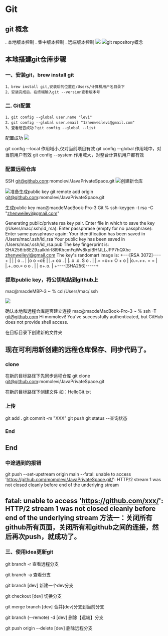 # Git

## git 概念
. 本地版本控制
. 集中版本控制
. 远端版本控制
![](assets/17321190223971.png)
![git repository概念](assets/17321190995430.png)

## 本地搭建git仓库步骤
### 一、安装git，brew install git
    1、brew install git,安装后的位置在/Users/计算机用户名目录下
    2、安装完成后，在终端输入git --version查看版本号

### 二. Git配置
    1、git config --global user.name "levi"
    2、git config --global user.email "1zhenweilevi@gmail.com"
    3、查看是否成功？git config --global --list
配置成功
![](assets/17323734952385.png)

git config --local 作用域小,仅对当前项目有效
git config --global 作用域中，对当前用户有效
git config --system 作用域大，对整台计算机用户都有效

### 配置远程仓库
SSH git@github.com:momolevi/JavaPrivateSpace.git
![创建新仓库](assets/17323736740878.png)

![准备生成public key](assets/17323739408133.png)
git remote add origin git@github.com:momolevi/JavaPrivateSpace.git

生成public key
mac@macdeMacBook-Pro-3 Git % ssh-keygen -t rsa -C "zhenweilevi@gmail.com" 

Generating public/private rsa key pair.
Enter file in which to save the key (/Users/mac/.ssh/id_rsa): 
Enter passphrase (empty for no passphrase): 
Enter same passphrase again: 
Your identification has been saved in /Users/mac/.ssh/id_rsa
Your public key has been saved in /Users/mac/.ssh/id_rsa.pub
The key fingerprint is:
SHA256:b6EZ9zalkhIrI8l9KhcmFqWv8kpiBHfJLLJPP7hQXhc zhenweilevi@gmail.com
The key's randomart image is:
+---[RSA 3072]----+
|                 |
|   o ..          |
|o o =oE          |
|.+ oo  .         |
|..o .o. S o   .  |
|.= =o++  O + o   |
|o.=.*++.* = =    |
|.+..oo.= o o .   |
|  o+.o.          |
+----[SHA256]-----+

### 提取public key，将公钥粘贴到github上
mac@macdeMBP-3 ~ % cd /Users/mac/.ssh   

![](assets/17323741766424.png)


确认本地和远程仓库是否建立连接
mac@macdeMacBook-Pro-3 ~ % ssh -T git@github.com
Hi momolevi! You've successfully authenticated, but GitHub does not provide shell access.

在目标目录下创建新的文件夹

现在可利用新创建的远程仓库保存、同步代码了。
-------------

### clone
在新的目标路径下先同步远程仓库
git clone git@github.com:momolevi/JavaPrivateSpace.git

在新的目标路径下创建文件 如：HelloGit.txt
### 上传
git add .
git commit -m "XXX"
git push
git status         --查询状态

### End
End
---------------
### 中途遇到的报错
git push --set-upstream origin main
--fatal: unable to access 'https://github.com/momolevi/JavaPrivateSpace.git/': HTTP/2 stream 1 was not closed cleanly before end of the underlying stream

fatal: unable to access 'https://github.com/xxx/': HTTP/2 stream 1 was not closed cleanly before end of the underlying stream
方法一：关闭所有github所有页面，关闭所有和github之间的连接，然后再次push，就成功了。
----------------

### 三、使用idea更新git

git branch -r 查看远程分支

git branch -a 查看分支

git branch [dev] 新建一个dev分支

git checkout [dev] 切换分支

git merge branch [dev]  合并[dev]分支到当前分支

git branch (--remote) -d [dev]  删除【远端】分支

git push origin --delete [dev] 删除远程分支




